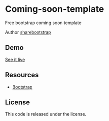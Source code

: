 # Coming-soon-template
Free bootstrap coming soon template

Author [sharebootstrap](https://sharebootstrap.com)


## Demo

[See it live](https://sharebootstrap.com/free-coming-soon-bootstrap-template/)



## Resources
*   [Bootstrap](https://getbootstrap.com/)

## License
This code is released under the license.


